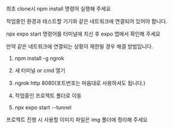 최초 clone시 npm install 명령어 실행해 주세요

작업중인 환경과 테스트할 기기와 같은 네트워크에 연결되어 있어야 합니다.

npx expo start 명령어를 터미널에 치신 후 expo 앱에서 확인해 주세요

만약 같은 네트워크에 연결되는 상황이 제한될 경우 해결 방법입니다.

1. npm install -g ngrok

2. 새 터미널 or cmd 열기

3. ngrok http 8080(포트번호는 마음대로 사용하셔도 됩니다.)

4. 작업중인 프로젝트 폴더로 이동

5. npx expo start --tunnel

프로젝트 진행 시 사용할 이미지 파일은 img 폴더에 정리해 주세요